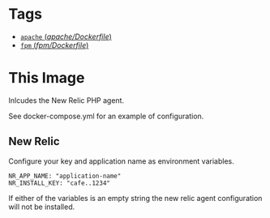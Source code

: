 # Tags

- [`apache` (*apache/Dockerfile*)](https://github.com/nickbreen/docker-wp-cli/blob/master/apache/Dockerfile)
- [`fpm` (*fpm/Dockerfile*)](https://github.com/nickbreen/docker-wp-cli/blob/master/fpm/Dockerfile)

# This Image

Inlcudes the New Relic PHP agent.

See docker-compose.yml for an example of configuration.

## New Relic

Configure your key and application name as environment variables.

    NR_APP_NAME: "application-name"
    NR_INSTALL_KEY: "cafe..1234"

If either of the variables is an empty string the new relic agent configuration will not be installed.
